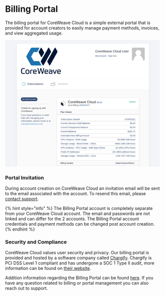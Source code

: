 # Billing Portal

The billing portal for CoreWeave Cloud is a simple external portal that is provided for account creators to easily manage payment methods, invoices, and view aggregated usage.

![Billing Portal View](<../.gitbook/assets/image (153).png>)

### Portal Invitation

During account creation on CoreWeave Cloud an invitation email will be sent to the email associated with the account. To resend this email, please [contact support](https://cloud.coreweave.com/contact).

{% hint style="info" %}
The Billing Portal account is completely separate from your CoreWeave Cloud account. The email and passwords are not linked and can differ for the 2 accounts. The Billing Portal account credentials and payment methods can be changed post account creation.
{% endhint %}

### Security and Compliance

CoreWeave Cloud values user security and privacy. Our billing portal is provided and hosted by a software company called [Chargify](https://www.chargify.com/). Chargify is PCI DSS Level 1 compliant and has undergone a SOC 1 Type II audit, more information can be found on [their website](https://www.chargify.com/security/).

Addition information regarding the Billing Portal can be found [here](https://chargify.zendesk.com/hc/en-us/articles/4407649191195#subscription-overview). If you have any question related to billing or portal management you can also reach out to support.
